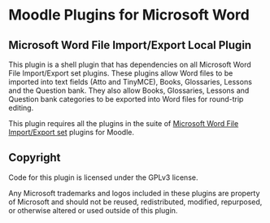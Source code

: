 # Moodle Plugins for Microsoft Word

## Microsoft Word File Import/Export Local Plugin

This plugin is a shell plugin that has dependencies on all Microsoft Word File Import/Export set plugins.
These plugins allow Word files to be imported into text fields (Atto and TinyMCE), Books, Glossaries, Lessons and the Question bank.
They also allow Books, Glossaries, Lessons and Question bank categories to be exported into Word files for round-trip editing.

This plugin requires all the plugins in the suite of 
[Microsoft Word File Import/Export set](https://moodle.org/plugins/browse.php?list=set&id=82]) plugins for Moodle.

## Copyright

Code for this plugin is licensed under the GPLv3 license.

Any Microsoft trademarks and logos included in these plugins are property of Microsoft and should not be reused, redistributed,
modified, repurposed, or otherwise altered or used outside of this plugin.

